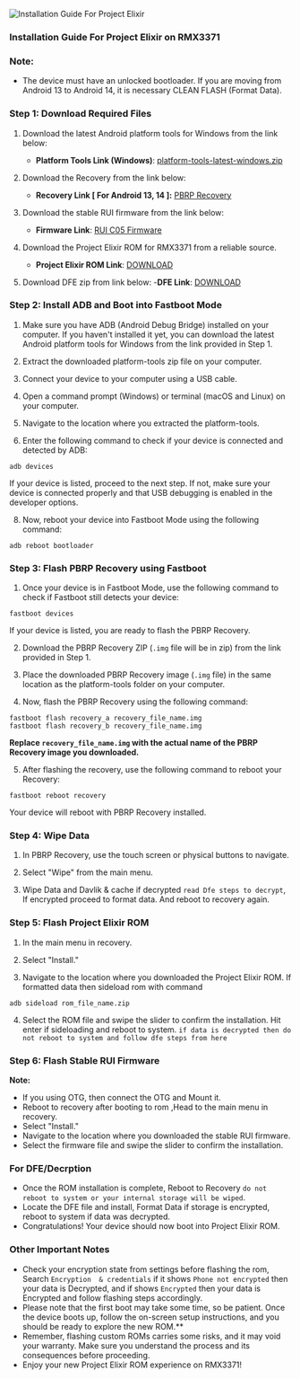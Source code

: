 ![Installation Guide For Project Elixir](https://i.imgur.com/42LxtAl.png)

### Installation Guide For Project Elixir on RMX3371

###  **Note:** 
- The device must have an unlocked bootloader. If you are moving from Android 13 to Android 14, it is necessary CLEAN FLASH (Format Data).

### Step 1: Download Required Files
1. Download the latest Android platform tools for Windows from the link below:
   - **Platform Tools Link (Windows)**: [platform-tools-latest-windows.zip](https://dl.google.com/android/repository/platform-tools-latest-windows.zip)

2. Download the Recovery from the link below:
   - **Recovery Link [ For Android 13, 14 ]:** [PBRP Recovery](https://sourceforge.net/projects/my-builds-404/files/recovery/PBRP-RMX3371-4.0-20230817-1037-UNOFFICIAL.zip/download)

3. Download the stable RUI firmware from the link below:
   - **Firmware Link**: [RUI C05 Firmware](https://sourceforge.net/projects/my-builds-404/files/Firmware/fw_rmx3371_a13.zip/download/)

4. Download the Project Elixir ROM for RMX3371 from a reliable source.
   - **Project Elixir ROM Link**: [DOWNLOAD](https://www.pling.com/p/2078394/)

5. Download DFE zip from link below:
   -**DFE Link**: [DOWNLOAD](https://sourceforge.net/projects/my-builds-404/files/dfe/DFE_RMX3371.zip/download)

### Step 2: Install ADB and Boot into Fastboot Mode
1. Make sure you have ADB (Android Debug Bridge) installed on your computer. If you haven't installed it yet, you can download the latest Android platform tools for Windows from the link provided in Step 1.

2. Extract the downloaded platform-tools zip file on your computer.

3. Connect your device to your computer using a USB cable.

4. Open a command prompt (Windows) or terminal (macOS and Linux) on your computer.

5. Navigate to the location where you extracted the platform-tools.

6. Enter the following command to check if your device is connected and detected by ADB:

```
adb devices
```

If your device is listed, proceed to the next step. If not, make sure your device is connected properly and that USB debugging is enabled in the developer options.

8. Now, reboot your device into Fastboot Mode using the following command:

```
adb reboot bootloader
```

### Step 3: Flash PBRP Recovery using Fastboot
1. Once your device is in Fastboot Mode, use the following command to check if Fastboot still detects your device:

```
fastboot devices
```

If your device is listed, you are ready to flash the PBRP Recovery.

2. Download the PBRP Recovery ZIP (`.img` file will be in zip) from the link provided in Step 1.

3. Place the downloaded PBRP Recovery image (`.img` file) in the same location as the platform-tools folder on your computer.

4. Now, flash the PBRP Recovery using the following command:

```
fastboot flash recovery_a recovery_file_name.img
fastboot flash recovery_b recovery_file_name.img
```

**Replace `recovery_file_name.img` with the actual name of the PBRP Recovery image you downloaded.**

5. After flashing the recovery, use the following command to reboot your Recovery:

```
fastboot reboot recovery
```

Your device will reboot with PBRP Recovery installed.

### Step 4: Wipe Data
1. In PBRP Recovery, use the touch screen or physical buttons to navigate.

2. Select "Wipe" from the main menu.

3. Wipe Data and Davlik & cache if decrypted `read Dfe steps to decrypt`, If encrypted proceed to format data. And reboot to recovery again.

### Step 5: Flash Project Elixir ROM
1. In the main menu in recovery.

2. Select "Install."

3. Navigate to the location where you downloaded the Project Elixir ROM. If formatted data then sideload rom with command

```
adb sideload rom_file_name.zip
```

4. Select the ROM file and swipe the slider to confirm the installation. Hit enter if sideloading and reboot to system. `if data is decrypted then do not reboot to system and follow dfe steps from here`

### Step 6: Flash Stable RUI Firmware

**Note:** 
- If you using OTG, then connect the OTG and Mount it.
- Reboot to recovery after booting to rom ,Head to the main menu in recovery.
- Select "Install."
- Navigate to the location where you downloaded the stable RUI firmware.
- Select the firmware file and swipe the slider to confirm the installation.

### For DFE/Decrption
- Once the ROM installation is complete, Reboot to Recovery `do not reboot to system or your internal storage will be wiped`.
- Locate the DFE file and install, Format Data if storage is encrypted, reboot to system if data was decrypted.
- Congratulations! Your device should now boot into Project Elixir ROM.

### Other Important Notes

- Check your encryption state from settings before flashing the rom, Search `Encryption  & credentials` if it shows `Phone not encrypted` then your data is Decrypted, and if shows `Encrypted` then your data is Encrypted and follow flashing steps accordingly.
- Please note that the first boot may take some time, so be patient. Once the device boots up, follow the on-screen setup instructions, and you should be ready to explore the new ROM.**
- Remember, flashing custom ROMs carries some risks, and it may void your warranty. Make sure you understand the process and its consequences before proceeding.
- Enjoy your new Project Elixir ROM experience on RMX3371!
